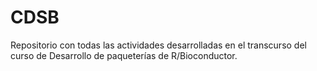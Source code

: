 # CDSB
Repositorio con todas las actividades desarrolladas en el transcurso del curso de Desarrollo de paqueterías de R/Bioconductor.
